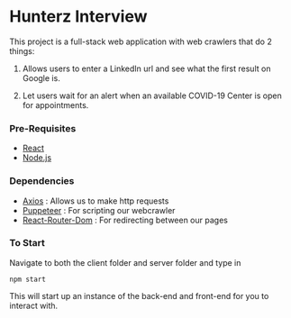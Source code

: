 # Hunterz Interview

This project is a full-stack web application with web crawlers that do 2 things:

1. Allows users to enter a LinkedIn url and see what the first result on Google is.

2. Let users wait for an alert when an available COVID-19 Center is open for appointments.

### Pre-Requisites
- [React](https://reactjs.org)
- [Node.js](https://nodejs.org/en/download/)

### Dependencies
- [Axios](https://www.npmjs.com/package/axios) : Allows us to make http requests
- [Puppeteer](https://www.npmjs.com/package/puppeteer) : For scripting our webcrawler
- [React-Router-Dom](https://www.npmjs.com/package/react-router-dom) : For redirecting between our pages 

### To Start

Navigate to both the client folder and server folder and type in

`npm start`

This will start up an instance of the back-end and front-end for you to interact with.
